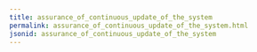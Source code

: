 ```yaml
---
title: assurance_of_continuous_update_of_the_system
permalink: assurance_of_continuous_update_of_the_system.html
jsonid: assurance_of_continuous_update_of_the_system
---
```

